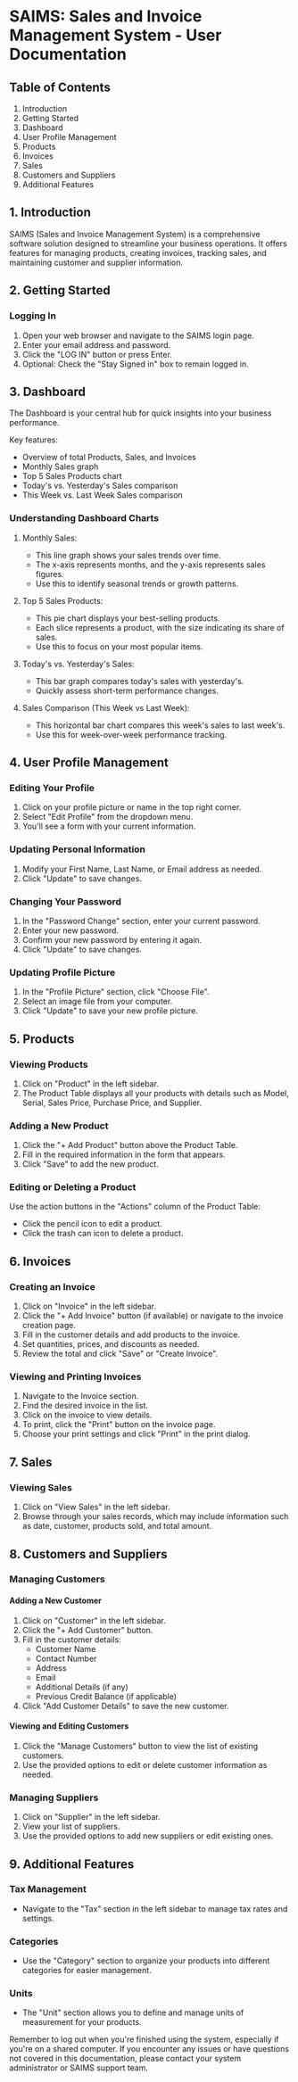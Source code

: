 # SAIMS: Sales and Invoice Management System - User Documentation

## Table of Contents
1. Introduction
2. Getting Started
3. Dashboard
4. User Profile Management
5. Products
6. Invoices
7. Sales
8. Customers and Suppliers
9. Additional Features

## 1. Introduction

SAIMS (Sales and Invoice Management System) is a comprehensive software solution designed to streamline your business operations.
It offers features for managing products, creating invoices, tracking sales, and maintaining customer and supplier information.

## 2. Getting Started

### Logging In
1. Open your web browser and navigate to the SAIMS login page.
2. Enter your email address and password.
3. Click the "LOG IN" button or press Enter.
4. Optional: Check the "Stay Signed in" box to remain logged in.

## 3. Dashboard

The Dashboard is your central hub for quick insights into your business performance.

Key features:
- Overview of total Products, Sales, and Invoices
- Monthly Sales graph
- Top 5 Sales Products chart
- Today's vs. Yesterday's Sales comparison
- This Week vs. Last Week Sales comparison

### Understanding Dashboard Charts

1. Monthly Sales: 
   - This line graph shows your sales trends over time.
   - The x-axis represents months, and the y-axis represents sales figures.
   - Use this to identify seasonal trends or growth patterns.

2. Top 5 Sales Products:
   - This pie chart displays your best-selling products.
   - Each slice represents a product, with the size indicating its share of sales.
   - Use this to focus on your most popular items.

3. Today's vs. Yesterday's Sales:
   - This bar graph compares today's sales with yesterday's.
   - Quickly assess short-term performance changes.

4. Sales Comparison (This Week vs Last Week):
   - This horizontal bar chart compares this week's sales to last week's.
   - Use this for week-over-week performance tracking.

## 4. User Profile Management

### Editing Your Profile
1. Click on your profile picture or name in the top right corner.
2. Select "Edit Profile" from the dropdown menu.
3. You'll see a form with your current information.

### Updating Personal Information
1. Modify your First Name, Last Name, or Email address as needed.
2. Click "Update" to save changes.

### Changing Your Password
1. In the "Password Change" section, enter your current password.
2. Enter your new password.
3. Confirm your new password by entering it again.
4. Click "Update" to save changes.

### Updating Profile Picture
1. In the "Profile Picture" section, click "Choose File".
2. Select an image file from your computer.
3. Click "Update" to save your new profile picture.

## 5. Products

### Viewing Products
1. Click on "Product" in the left sidebar.
2. The Product Table displays all your products with details such as Model, Serial, Sales Price, Purchase Price, and Supplier.

### Adding a New Product
1. Click the "+ Add Product" button above the Product Table.
2. Fill in the required information in the form that appears.
3. Click "Save" to add the new product.

### Editing or Deleting a Product
Use the action buttons in the "Actions" column of the Product Table:
- Click the pencil icon to edit a product.
- Click the trash can icon to delete a product.

## 6. Invoices

### Creating an Invoice
1. Click on "Invoice" in the left sidebar.
2. Click the "+ Add Invoice" button (if available) or navigate to the invoice creation page.
3. Fill in the customer details and add products to the invoice.
4. Set quantities, prices, and discounts as needed.
5. Review the total and click "Save" or "Create Invoice".

### Viewing and Printing Invoices
1. Navigate to the Invoice section.
2. Find the desired invoice in the list.
3. Click on the invoice to view details.
4. To print, click the "Print" button on the invoice page.
5. Choose your print settings and click "Print" in the print dialog.

## 7. Sales

### Viewing Sales
1. Click on "View Sales" in the left sidebar.
2. Browse through your sales records, which may include information such as date, customer, products sold, and total amount.

## 8. Customers and Suppliers

### Managing Customers

#### Adding a New Customer
1. Click on "Customer" in the left sidebar.
2. Click the "+ Add Customer" button.
3. Fill in the customer details:
   - Customer Name
   - Contact Number
   - Address
   - Email
   - Additional Details (if any)
   - Previous Credit Balance (if applicable)
4. Click "Add Customer Details" to save the new customer.

#### Viewing and Editing Customers
1. Click the "Manage Customers" button to view the list of existing customers.
2. Use the provided options to edit or delete customer information as needed.

### Managing Suppliers
1. Click on "Supplier" in the left sidebar.
2. View your list of suppliers.
3. Use the provided options to add new suppliers or edit existing ones.

## 9. Additional Features

### Tax Management
- Navigate to the "Tax" section in the left sidebar to manage tax rates and settings.

### Categories
- Use the "Category" section to organize your products into different categories for easier management.

### Units
- The "Unit" section allows you to define and manage units of measurement for your products.

Remember to log out when you're finished using the system, especially if you're on a shared computer.
If you encounter any issues or have questions not covered in this documentation, please contact your system administrator or SAIMS support team.



